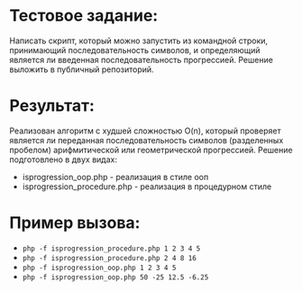 # Тестовое задание:
Написать скрипт, который можно запустить из командной строки, принимающий последовательность символов, и определяющий является ли введенная последовательность прогрессией. Решение выложить в публичный репозиторий.

# Результат:
Реализован алгоритм с худшей сложностью O(n), который проверяет является ли переданная последовательность символов (разделенных пробелом) арифмитической или геометрической прогрессией. Решение подготовлено в двух видах:

* isprogression_oop.php - реализация в стиле ооп
* isprogression_procedure.php - реализация в процедурном стиле

# Пример вызова:
* `php -f isprogression_procedure.php 1 2 3 4 5`
* `php -f isprogression_procedure.php 2 4 8 16`
* `php -f isprogression_oop.php 1 2 3 4 5`
* `php -f isprogression_oop.php 50 -25 12.5 -6.25`
